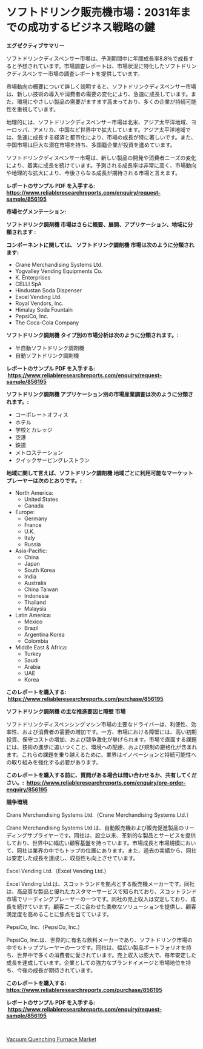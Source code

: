 <p><h1>ソフトドリンク販売機市場：2031年までの成功するビジネス戦略の鍵</h1></p><p><strong>エグゼクティブサマリー</strong></p>
<p><p>ソフトドリンクディスペンサー市場は、予測期間中に年間成長率8.8％で成長すると予想されています。市場調査レポートは、市場状況に特化したソフトドリンクディスペンサー市場の調査レポートを提供しています。 </p><p>市場動向の概要について詳しく説明すると、ソフトドリンクディスペンサー市場は、新しい技術の導入や消費者の需要の変化により、急速に成長しています。また、環境にやさしい製品の需要がますます高まっており、多くの企業が持続可能性を重視しています。</p><p>地理的には、ソフトドリンクディスペンサー市場は北米、アジア太平洋地域、ヨーロッパ、アメリカ、中国など世界中で拡大しています。アジア太平洋地域では、急速に成長する経済と都市化により、市場の成長が特に著しいです。また、中国市場は巨大な潜在市場を持ち、多国籍企業が投資を進めています。</p><p>ソフトドリンクディスペンサー市場は、新しい製品の開発や消費者ニーズの変化により、着実に成長を続けています。予測される成長率は非常に高く、市場動向や地理的な拡大により、今後さらなる成長が期待される市場と言えます。</p></p>
<p><strong>レポートのサンプル PDF を入手する: <a href="https://www.reliableresearchreports.com/enquiry/request-sample/856195">https://www.reliableresearchreports.com/enquiry/request-sample/856195</a></strong></p>
<p><strong>市場セグメンテーション:</strong></p>
<p><strong> ソフトドリンク調剤機 市場はさらに概要、展開、アプリケーション、地域に分類されます :</strong></p>
<p><strong>コンポーネントに関しては、 ソフトドリンク調剤機 市場は次のように分類されます: &nbsp;</strong></p>
<p><ul><li>Crane Merchandising Systems Ltd.</li><li>Yogvalley Vending Equipments Co.</li><li>K. Enterprises</li><li>CELLI SpA</li><li>Hindustan Soda Dispenser</li><li>Excel Vending Ltd.</li><li>Royal Vendors, Inc.</li><li>Himalay Soda Fountain</li><li>PepsiCo, Inc.</li><li>The Coca-Cola Company</li></ul></p>
<p><strong> ソフトドリンク調剤機 タイプ別の市場分析は次のように分類されます。:</strong></p>
<p><ul><li>半自動ソフトドリンク調剤機</li><li>自動ソフトドリンク調剤機</li></ul></p>
<p><strong>レポートのサンプル PDF を入手する: &nbsp;<a href="https://www.reliableresearchreports.com/enquiry/request-sample/856195">https://www.reliableresearchreports.com/enquiry/request-sample/856195</a></strong></p>
<p><strong> ソフトドリンク調剤機 アプリケーション別の市場産業調査は次のように分類されます。:</strong></p>
<p><ul><li>コーポレートオフィス</li><li>ホテル</li><li>学校とカレッジ</li><li>空港</li><li>鉄道</li><li>メトロステーション</li><li>クイックサービングレストラン</li></ul></p>
<p><strong>地域に関して言えば、ソフトドリンク調剤機 地域ごとに利用可能なマーケットプレーヤーは次のとおりです。:</strong></p>
<p><ul>
    <li>
        North America:
        <ul>
            <li>United States</li>
            <li>Canada</li>
        </ul>
    </li>
    <li>
        Europe:
        <ul>
            <li>Germany</li>
            <li>France</li>
            <li>U.K.</li>
            <li>Italy</li>
            <li>Russia</li>
        </ul>
    </li>
    <li>
        Asia-Pacific:
        <ul>
            <li>China</li>
            <li>Japan</li>
            <li>South Korea</li>
            <li>India</li>
            <li>Australia</li>
            <li>China Taiwan</li>
            <li>Indonesia</li>
            <li>Thailand</li>
            <li>Malaysia</li>
        </ul>
    </li>
    <li>
        Latin America:
        <ul>
            <li>Mexico</li>
            <li>Brazil</li>
            <li>Argentina Korea</li>
            <li>Colombia</li>
        </ul>
    </li>
    <li>
        Middle East & Africa:
        <ul>
            <li>Turkey</li>
            <li>Saudi</li>
            <li>Arabia</li>
            <li>UAE</li>
            <li>Korea</li>
        </ul>
    </li>
    </ul></p>
<p><strong>このレポートを購入する: &nbsp;<a href="https://www.reliableresearchreports.com/purchase/856195">https://www.reliableresearchreports.com/purchase/856195</a></strong></p>
<p><strong>ソフトドリンク調剤機 の主な推進要因と障壁 市場</strong></p>
<p><p>ソフトドリンクディスペンシングマシン市場の主要なドライバーは、利便性、効率性、および消費者の需要の増加です。一方、市場における障壁には、高い初期投資、保守コストの増加、および競争激化が挙げられます。市場で直面する課題には、技術の進歩に追いつくこと、環境への配慮、および規制の厳格化が含まれます。これらの課題を乗り越えるために、業界はイノベーションと持続可能性への取り組みを強化する必要があります。</p></p>
<p><strong>このレポートを購入する前に、質問がある場合は問い合わせるか、共有してください。:&nbsp; <a href="https://www.reliableresearchreports.com/enquiry/pre-order-enquiry/856195">https://www.reliableresearchreports.com/enquiry/pre-order-enquiry/856195</a></strong></p>
<p><strong>競争環境</strong></p>
<p><p>Crane Merchandising Systems Ltd.（Crane Merchandising Systems Ltd.）</p><p>Crane Merchandising Systems Ltd.は、自動販売機および販売促進製品のリーディングサプライヤーです。同社は、設立以来、革新的な製品とサービスを提供しており、世界中に幅広い顧客基盤を持っています。市場成長と市場規模において、同社は業界の中でもトップの位置にあります。また、過去の実績から、同社は安定した成長を達成し、収益性も向上させています。</p><p>Excel Vending Ltd.（Excel Vending Ltd.）</p><p>Excel Vending Ltd.は、スコットランドを拠点とする販売機メーカーです。同社は、高品質な製品と優れたカスタマーサービスで知られており、スコットランド市場でリーディングプレーヤーの一つです。同社の売上収入は安定しており、成長を続けています。顧客ニーズに合わせた柔軟なソリューションを提供し、顧客満足度を高めることに焦点を当てています。</p><p>PepsiCo, Inc.（PepsiCo, Inc.）</p><p>PepsiCo, Inc.は、世界的に有名な飲料メーカーであり、ソフトドリンク市場の中でもトッププレーヤーの一つです。同社は、幅広い製品ポートフォリオを持ち、世界中で多くの消費者に愛されています。売上収入は膨大で、毎年安定した成長を達成しています。企業としての強力なブランドイメージと市場地位を持ち、今後の成長が期待されています。</p></p>
<p><strong>このレポートを購入する: &nbsp; <a href="https://www.reliableresearchreports.com/purchase/856195">https://www.reliableresearchreports.com/purchase/856195</a></strong></p>
<p><strong>レポートのサンプル PDF を入手する: &nbsp;<a href="https://www.reliableresearchreports.com/enquiry/request-sample/856195">https://www.reliableresearchreports.com/enquiry/request-sample/856195</a></strong><strong></strong></p>
<p>&nbsp;</p>
<p><p><a href="https://metal-farmhouse-e95.notion.site/Vacuum-Quenching-Furnace-Market-Research-Report-Provides-thorough-Industry-Overview-which-offers-an-236f92687ce84905bc4850944dde9450">Vacuum Quenching Furnace Market</a></p></p>